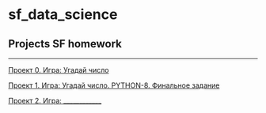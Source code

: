 # sf_data_science

## Projects SF homework
___

[Проект 0. Игра: Угадай число](https://github.com/alexskymax/sf_data_science/tree/main/project_0)

[Проект 1. Игра: Угадай число. PYTHON-8. Финальное задание](https://github.com/alexskymax/sf_data_science/tree/main/project_1)

[Проект 2. Игра: ____________](___)

